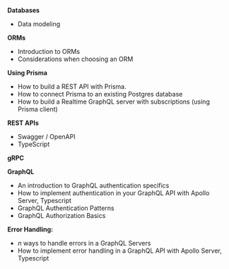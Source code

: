 **Databases**

- Data modeling

**ORMs**

- Introduction to ORMs
- Considerations when choosing an ORM

**Using Prisma**

- How to build a REST API with Prisma.
- How to connect Prisma to an existing Postgres database
- How to build a Realtime GraphQL server with subscriptions (using Prisma client)

**REST APIs**

- Swagger / OpenAPI
- TypeScript

**gRPC**

**GraphQL**

- An introduction to GraphQL authentication specifics 
- How to implement authentication in your GraphQL API with Apollo Server, Typescript
- GraphQL Authentication Patterns
- GraphQL Authorization Basics

**Error Handling:**

- _n_ ways to handle errors in a GraphQL Servers
- How to implement error handling in a GraphQL API with Apollo Server, Typescript

